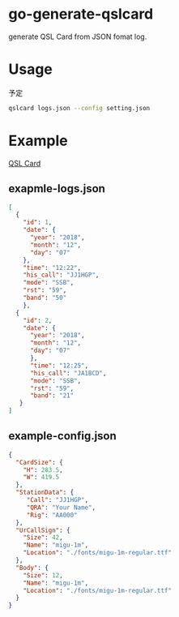 # go-generate-qslcard
generate QSL Card from JSON fomat log.

# Usage
予定

```sh
qslcard logs.json --config setting.json
```

# Example
[QSL Card](example.pdf "Example")

## exapmle-logs.json
``` exapmle-logs.json
[
  {
    "id": 1,
    "date": {
      "year": "2018",
      "month": "12",
      "day": "07"
    },
    "time": "12:22",
    "his_call": "JJ1HGP",
    "mode": "SSB",
    "rst": "59",
    "band": "50"
	},
  {
    "id": 2,
    "date": {
      "year": "2018",
      "month": "12",
      "day": "07"
      },
      "time": "12:25",
      "his_call": "JA1BCD",
      "mode": "SSB",
      "rst": "59",
      "band": "21"
   }
]
```

## example-config.json
``` example-config.json
{
  "CardSize": {
    "H": 283.5,
    "W": 419.5
  },
  "StationData": {
     "Call": "JJ1HGP",
     "QRA": "Your Name",
     "Rig": "AA000"
  },
  "UrCallSign": {
    "Size": 42,
    "Name": "migu-1m",
    "Location": "./fonts/migu-1m-regular.ttf"
  },
  "Body": {
    "Size": 12,
    "Name": "migu-1m",
    "Location": "./fonts/migu-1m-regular.ttf"
  }
}
```
